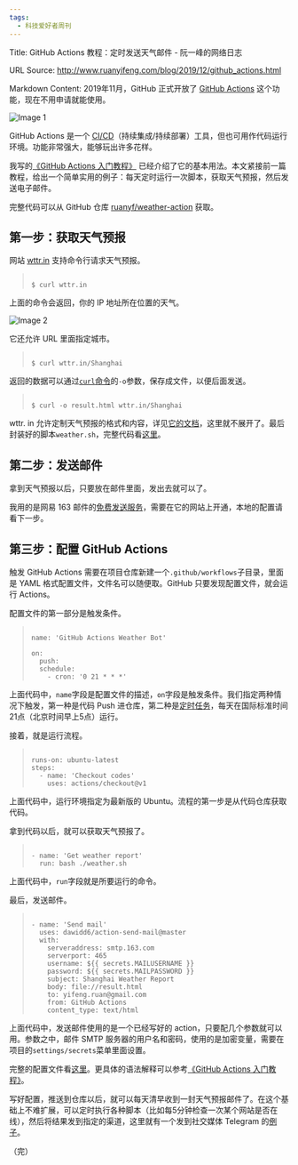 ```yaml
---
tags:
  - 科技爱好者周刊
---
```

Title: GitHub Actions 教程：定时发送天气邮件 - 阮一峰的网络日志

URL Source: http://www.ruanyifeng.com/blog/2019/12/github_actions.html

Markdown Content:
2019年11月，GitHub 正式开放了 [GitHub Actions](https://github.com/features/actions) 这个功能，现在不用申请就能使用。

![Image 1](https://www.wangbase.com/blogimg/asset/201912/bg2019122208.jpg)

GitHub Actions 是一个 [CI/CD](https://www.ruanyifeng.com/blog/2015/09/continuous-integration.html)（持续集成/持续部署）工具，但也可用作代码运行环境。功能非常强大，能够玩出许多花样。

我写的[《GitHub Actions 入门教程》](https://www.ruanyifeng.com/blog/2019/09/getting-started-with-github-actions.html) 已经介绍了它的基本用法。本文紧接前一篇教程，给出一个简单实用的例子：每天定时运行一次脚本，获取天气预报，然后发送电子邮件。

完整代码可以从 GitHub 仓库 [ruanyf/weather-action](https://github.com/ruanyf/weather-action) 获取。

第一步：获取天气预报
----------

网站 [wttr.in](http://wttr.in/) 支持命令行请求天气预报。

> ```
> 
> $ curl wttr.in
> ```

上面的命令会返回，你的 IP 地址所在位置的天气。

![Image 2](https://www.wangbase.com/blogimg/asset/201912/bg2019122118.jpg)

它还允许 URL 里面指定城市。

> ```
> 
> $ curl wttr.in/Shanghai
> ```

返回的数据可以通过[`curl`命令](https://www.ruanyifeng.com/blog/2019/09/curl-reference.html)的`-o`参数，保存成文件，以便后面发送。

> ```
> 
> $ curl -o result.html wttr.in/Shanghai
> ```

wttr. in 允许定制天气预报的格式和内容，详见[它的文档](https://github.com/chubin/wttr.in)，这里就不展开了。最后封装好的脚本`weather.sh`，完整代码看[这里](https://github.com/ruanyf/weather-action/blob/master/weather.sh)。

第二步：发送邮件
--------

拿到天气预报以后，只要放在邮件里面，发出去就可以了。

我用的是网易 163 邮件的[免费发送服务](http://help.163.com/09/1223/14/5R7P3QI100753VB8.html)，需要在它的网站上开通，本地的配置请看下一步。

第三步：配置 GitHub Actions
---------------------

触发 GitHub Actions 需要在项目仓库新建一个`.github/workflows`子目录，里面是 YAML 格式配置文件，文件名可以随便取。GitHub 只要发现配置文件，就会运行 Actions。

配置文件的第一部分是触发条件。

> ```
> 
> name: 'GitHub Actions Weather Bot'
>  
> on:
>   push:
>   schedule:
>     - cron: '0 21 * * *'
> ```

上面代码中，`name`字段是配置文件的描述，`on`字段是触发条件。我们指定两种情况下触发，第一种是代码 Push 进仓库，第二种是[定时任务](https://help.github.com/en/actions/automating-your-workflow-with-github-actions/events-that-trigger-workflows#scheduled-events-schedule)，每天在国际标准时间21点（北京时间早上5点）运行。

接着，就是运行流程。

> ```
> 
> runs-on: ubuntu-latest
> steps:
>   - name: 'Checkout codes'
>     uses: actions/checkout@v1
> ```

上面代码中，运行环境指定为最新版的 Ubuntu。流程的第一步是从代码仓库获取代码。

拿到代码以后，就可以获取天气预报了。

> ```
> 
> - name: 'Get weather report'
>   run: bash ./weather.sh
> ```

上面代码中，`run`字段就是所要运行的命令。

最后，发送邮件。

> ```
> 
> - name: 'Send mail'
>   uses: dawidd6/action-send-mail@master
>   with:
>     serveraddress: smtp.163.com
>     serverport: 465
>     username: ${{ secrets.MAILUSERNAME }}
>     password: ${{ secrets.MAILPASSWORD }}
>     subject: Shanghai Weather Report
>     body: file://result.html
>     to: yifeng.ruan@gmail.com
>     from: GitHub Actions
>     content_type: text/html
> ```

上面代码中，发送邮件使用的是一个已经写好的 action，只要配几个参数就可以用。参数之中，邮件 SMTP 服务器的用户名和密码，使用的是加密变量，需要在项目的`settings/secrets`菜单里面设置。

完整的配置文件看[这里](https://github.com/ruanyf/weather-action/blob/master/.github/workflows/action.yml)。更具体的语法解释可以参考[《GitHub Actions 入门教程》](https://www.ruanyifeng.com/blog/2019/09/getting-started-with-github-actions.html)。

写好配置，推送到仓库以后，就可以每天清早收到一封天气预报邮件了。在这个基础上不难扩展，可以定时执行各种脚本（比如每5分钟检查一次某个网站是否在线），然后将结果发到指定的渠道，这里就有一个发到社交媒体 Telegram 的[例子](https://github.com/signalnerve/github-actions-weather-bot)。

（完）
